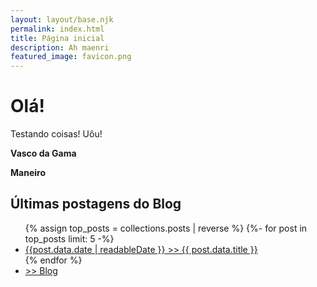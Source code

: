 ```yaml
---
layout: layout/base.njk
permalink: index.html
title: Página inicial
description: Ah maenri
featured_image: favicon.png
---
```

# Olá!

Testando coisas! Uôu!

<strong>Vasco da Gama</strong>

**Maneiro**

## Últimas postagens do Blog
<div id="recentpostlistdiv">
    <ul>
        {% assign top_posts = collections.posts | reverse %}
            {%- for post in top_posts limit: 5 -%}
                <li><a href="{{ post.data.permalink }}">{{post.data.date | readableDate }} >> {{ post.data.title }} </a></li>
            {% endfor %}<li class="moreposts"><a href="blog.html">>> Blog</a></li>
    </ul>
</div>